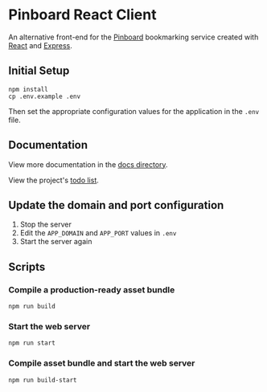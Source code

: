 # Pinboard React Client

An alternative front-end for the [Pinboard](https://pinboard.in/) bookmarking service created with [React](https://reactjs.org/) and [Express](https://expressjs.com/).

## Initial Setup

```
npm install
cp .env.example .env
```

Then set the appropriate configuration values for the application in the `.env` file.

## Documentation

View more documentation in the [docs directory](docs/).

View the project's [todo list](docs/todo.md).

## Update the domain and port configuration

1. Stop the server
2. Edit the `APP_DOMAIN` and `APP_PORT` values in `.env`
3. Start the server again

## Scripts

### Compile a production-ready asset bundle

```
npm run build
```

### Start the web server

```
npm run start
```

### Compile asset bundle and start the web server

```
npm run build-start
```
